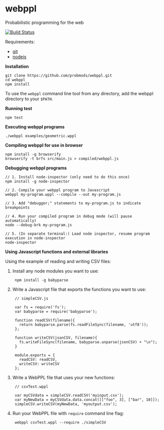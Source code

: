webppl
======

Probabilistic programming for the web

[![Build Status](https://travis-ci.org/probmods/webppl.svg?branch=trampoline)](https://travis-ci.org/probmods/webppl)

Requirements:

- [git](http://git-scm.com/)
- [nodejs](http://nodejs.org)

**Installation**

    git clone https://github.com/probmods/webppl.git
    cd webppl
    npm install

To use the `webppl` command line tool from any directory, add the webppl directory to your `$PATH`.

**Running test**

    npm test

**Executing webppl programs**

    ./webppl examples/geometric.wppl

**Compiling webppl for use in browser**

    npm install -g browserify
    browserify -t brfs src/main.js > compiled/webppl.js

**Debugging webppl programs**

    // 1. Install node-inspector (only need to do this once)
    npm install -g node-inspector
    
    // 2. Compile your webppl program to Javascript
    webppl my-program.wppl --compile --out my-program.js
    
    // 3. Add "debugger;" statements to my-program.js to indicate breakpoints
    
    // 4. Run your compiled program in debug mode (will pause automatically)
    node --debug-brk my-program.js
    
    // 5. (In separate terminal:) Load node inspector, resume program execution in node-inspector
    node-inspector

**Using Javascript functions and external libraries**

Using the example of reading and writing CSV files:

1. Install any node modules you want to use:

        npm install -g babyparse

2. Write a Javascript file that exports the functions you want to use:
    
        // simpleCSV.js
        
        var fs = require('fs');
        var babyparse = require('babyparse');
        
        function readCSV(filename){
          return babyparse.parse(fs.readFileSync(filename, 'utf8'));
        };
        
        function writeCSV(jsonCSV, filename){
          fs.writeFileSync(filename, babyparse.unparse(jsonCSV) + "\n");
        }
        
        module.exports = {
          readCSV: readCSV,
          writeCSV: writeCSV
        };

2. Write a WebPPL file that uses your new functions:

        // csvTest.wppl
        
        var myCSVdata = simpleCSV.readCSV('myinput.csv');
        var myNewData = myCSVdata.data.concat([["foo", 3], ["bar", 10]]);
        simpleCSV.writeCSV(myNewData, 'myoutput.csv');

3. Run your WebPPL file with `require` command line flag:

        webppl csvTest.wppl --require ./simpleCSV
